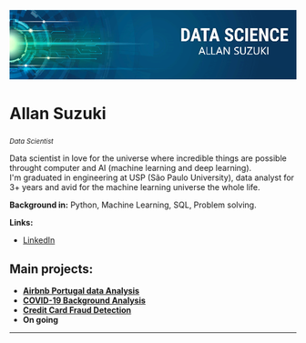 <p align="center">
  <img src="intro_banner.png" >
</p>

# Allan Suzuki
<sub>*Data Scientist*</sub>

Data scientist in love for the universe where incredible things are possible throught computer and AI (machine learning and deep learning).
<br> I'm graduated in engineering at USP (São Paulo University), data analyst for 3+ years and avid for the machine learning universe the whole life.

**Background in:** Python, Machine Learning, SQL, Problem solving.

**Links:**
* [LinkedIn](https://www.linkedin.com/in/allanysuzuki)
<!--* [Medium](https://medium.com/@asuzukipk) -->


## Main projects:

* [**Airbnb Portugal data Analysis**](https://github.com/allansuzuki/AirbnbPT_Analisys)
* [**COVID-19 Background Analysis**](https://github.com/allansuzuki/Brazil_Covid19_Analysis)
* [**Credit Card Fraud Detection**](https://github.com/allansuzuki/Credit_Card_Fraud)
* **On going**

---





